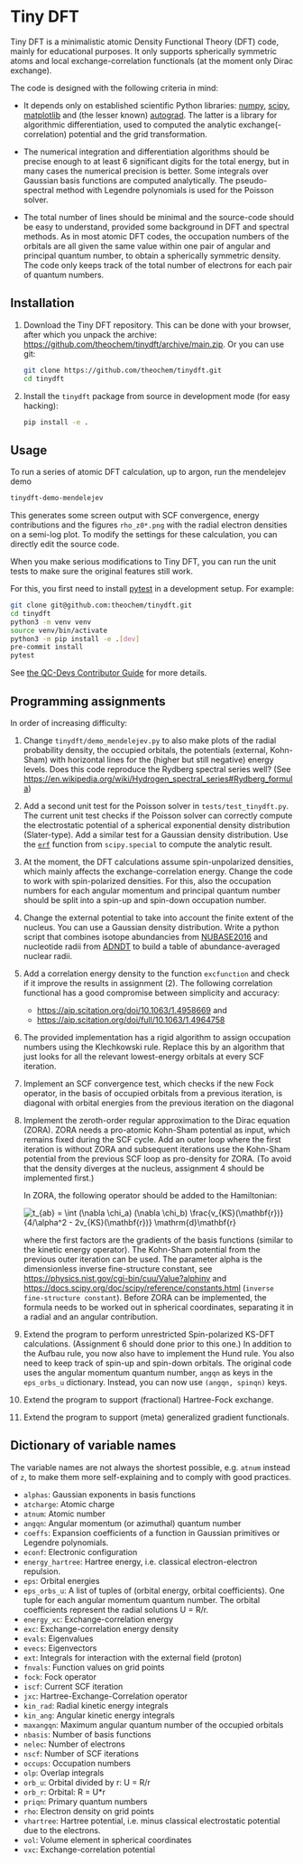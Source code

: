 # Tiny DFT

Tiny DFT is a minimalistic atomic Density Functional Theory (DFT) code, mainly for educational purposes.
It only supports spherically symmetric atoms and local exchange-correlation functionals (at the moment only Dirac exchange).

The code is designed with the following criteria in mind:

- It depends only on established scientific Python libraries:
  [numpy](https://www.numpy.org/),
  [scipy](https://www.scipy.org/),
  [matplotlib](https://matplotlib.org/) and
  (the lesser known) [autograd](https://github.com/HIPS/autograd/).
  The latter is a library for algorithmic differentiation,
  used to computed the analytic exchange(-correlation) potential and the grid transformation.

- The numerical integration and differentiation algorithms should be precise
  enough to at least 6 significant digits for the total energy, but in many
  cases the numerical precision is better.
  Some integrals over Gaussian basis functions are computed analytically.
  The pseudo-spectral method with Legendre polynomials is used for the Poisson solver.

- The total number of lines should be minimal and the source-code should be easy
  to understand, provided some background in DFT and spectral methods.
  As in most atomic DFT codes, the occupation numbers of the orbitals are all given
  the same value within one pair of angular and principal quantum number, to
  obtain a spherically symmetric density.
  The code only keeps track of the total number of electrons for each pair of quantum numbers.


## Installation

1. Download the Tiny DFT repository. This can be done with your browser, after which you unpack
   the archive: https://github.com/theochem/tinydft/archive/main.zip.
   Or you can use git:

   ```bash
   git clone https://github.com/theochem/tinydft.git
   cd tinydft
   ```

1. Install the `tinydft` package from source in development mode (for easy hacking):

   ```bash
   pip install -e .
   ```


## Usage

To run a series of atomic DFT calculation, up to argon, run the mendelejev demo

```bash
tinydft-demo-mendelejev
```

This generates some screen output with SCF convergence, energy contributions and
the figures `rho_z0*.png` with the radial electron densities on a semi-log plot.
To modify the settings for these calculation, you can directly edit the source code.

When you make serious modifications to Tiny DFT, you can run the unit tests to
make sure the original features still work.

For this, you first need to install [pytest](https://pytest.org/) in a development setup.
For example:

```bash
git clone git@github.com:theochem/tinydft.git
cd tinydft
python3 -m venv venv
source venv/bin/activate
python3 -m pip install -e .[dev]
pre-commit install
pytest
```

See [the QC-Devs Contributor Guide](https://github.com/theochem/.github/blob/main/CONTRIBUTING.md) for more details.


## Programming assignments

In order of increasing difficulty:

1. Change `tinydft/demo_mendelejev.py` to also make plots of the radial probability density,
   the occupied orbitals, the potentials (external, Kohn-Sham) with horizontal lines for the
   (higher but still negative) energy levels.
   Does this code reproduce the Rydberg spectral series well? (See
   https://en.wikipedia.org/wiki/Hydrogen_spectral_series#Rydberg_formula)

1. Add a second unit test for the Poisson solver in `tests/test_tinydft.py`.
   The current unit test checks if the Poisson solver can correctly compute the
   electrostatic potential of a spherical exponential density distribution (Slater-type).
   Add a similar test for a Gaussian density distribution.
   Use the [`erf`](https://docs.scipy.org/doc/scipy/reference/generated/scipy.special.erf.html#scipy.special.erf)
   function from `scipy.special` to compute the analytic result.

1. At the moment, the DFT calculations assume spin-unpolarized densities, which
   mainly affects the exchange-correlation energy.
   Change the code to work with spin-polarized densities.
   For this, also the occupation numbers for each angular momentum and principal quantum number
   should be split into a spin-up and spin-down occupation number.

1. Change the external potential to take into account the finite extent of the nucleus.
   You can use a Gaussian density distribution.
   Write a python script that combines
   isotope abundancies from [NUBASE2016](http://amdc.in2p3.fr/nubase/nubase2016.txt) and
   nucleotide radii from [ADNDT](https://www-nds.iaea.org/radii/) to build a table of
   abundance-averaged nuclear radii.

1. Add a correlation energy density to the function `excfunction` and check if
   it improve the results in assignment (2).
   The following correlation functional has a good compromise between simplicity and accuracy:

   - https://aip.scitation.org/doi/10.1063/1.4958669 and
   - https://aip.scitation.org/doi/full/10.1063/1.4964758

1. The provided implementation has a rigid algorithm to assign occupation numbers using the Klechkowski rule.
   Replace this by an algorithm that just looks for all the relevant lowest-energy orbitals at every SCF iteration.

1. Implement an SCF convergence test, which checks if the new Fock operator,
   in the basis of occupied orbitals from a previous iteration,
   is diagonal with orbital energies from the previous iteration on the diagonal

1. Implement the zeroth-order regular approximation to the Dirac equation (ZORA).
   ZORA needs a pro-atomic Kohn-Sham potential as input, which remains fixed during the SCF cycle.
   Add an outer loop where the first iteration is without ZORA and
   subsequent iterations use the Kohn-Sham potential from the previous SCF loop as pro-density for ZORA.
   (To avoid that the density diverges at the nucleus, assignment 4 should be implemented first.)

   In ZORA, the following operator should be added to the Hamiltonian:

   ![t_{ab} = \int (\nabla \chi_a) (\nabla \chi_b) \frac{v_{KS}(\mathbf{r})}{4/\alpha^2 - 2v_{KS}(\mathbf{r})} \mathrm{d}\mathbf{r}](zora.png)

   where the first factors are the gradients of the basis functions (similar to the kinetic energy operator).
   The Kohn-Sham potential from the previous outer iteration can be used.
   The parameter alpha is the dimensionless inverse fine-structure constant, see
   https://physics.nist.gov/cgi-bin/cuu/Value?alphinv and
   https://docs.scipy.org/doc/scipy/reference/constants.html
   (`inverse fine-structure constant`).
   Before ZORA can be implemented, the formula needs to be worked out in spherical coordinates,
   separating it in a radial and an angular contribution.

1. Extend the program to perform unrestricted Spin-polarized KS-DFT calculations.
   (Assignment 6 should done prior to this one.)
   In addition to the Aufbau rule, you now also have to implement the Hund rule.
   You also need to keep track of spin-up and spin-down orbitals.
   The original code uses the angular momentum quantum number, `angqn` as keys in the `eps_orbs_u`
   dictionary.
   Instead, you can now use `(angqn, spinqn)` keys.

1. Extend the program to support (fractional) Hartree-Fock exchange.

1. Extend the program to support (meta) generalized gradient functionals.


## Dictionary of variable names

The variable names are not always the shortest possible, e.g. `atnum` instead
of `z`, to make them more self-explaining and to comply with good practices.

- `alphas`: Gaussian exponents in basis functions
- `atcharge`: Atomic charge
- `atnum`: Atomic number
- `angqn`: Angular momentum (or azimuthal) quantum number
- `coeffs`: Expansion coefficients of a function in Gaussian primitives or
  Legendre polynomials.
- `econf`: Electronic configuration
- `energy_hartree`: Hartree energy, i.e. classical electron-electron repulsion.
- `eps`: Orbital energies
- `eps_orbs_u`: A list of tuples of (orbital energy, orbital coefficients).
  One tuple for each angular momentum quantum number. The orbital coefficients
  represent the radial solutions U = R/r.
- `energy_xc`: Exchange-correlation energy
- `exc`: Exchange-correlation energy density
- `evals`: Eigenvalues
- `evecs`: Eigenvectors
- `ext`: Integrals for interaction with the external field (proton)
- `fnvals`: Function values on grid points
- `fock`: Fock operator
- `iscf`: Current SCF iteration
- `jxc`: Hartree-Exchange-Correlation operator
- `kin_rad`: Radial kinetic energy integrals
- `kin_ang`: Angular kinetic energy integrals
- `maxangqn`: Maximum angular quantum number of the occupied orbitals
- `nbasis`: Number of basis functions
- `nelec`: Number of electrons
- `nscf`: Number of SCF iterations
- `occups`: Occupation numbers
- `olp`: Overlap integrals
- `orb_u`: Orbital divided by r: U = R/r
- `orb_r`: Orbital: R = U*r
- `priqn`: Primary quantum numbers
- `rho`: Electron density on grid points
- `vhartree`: Hartree potential, i.e. minus classical electrostatic potential
  due to the electrons.
- `vol`: Volume element in spherical coordinates
- `vxc`: Exchange-correlation potential
